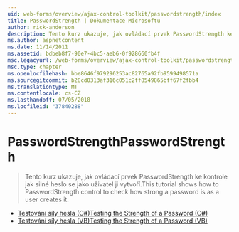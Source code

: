 ```yaml
---
uid: web-forms/overview/ajax-control-toolkit/passwordstrength/index
title: PasswordStrength | Dokumentace Microsoftu
author: rick-anderson
description: Tento kurz ukazuje, jak ovládací prvek PasswordStrength ke kontrole jak silné heslo se jako uživatel ji vytvoří.
ms.author: aspnetcontent
ms.date: 11/14/2011
ms.assetid: bdbeb8f7-90e7-4bc5-aeb6-0f928660fb4f
msc.legacyurl: /web-forms/overview/ajax-control-toolkit/passwordstrength
msc.type: chapter
ms.openlocfilehash: bbe8646f979296253ac82765a92fb9599498571a
ms.sourcegitcommit: b28cd0313af316c051c2ff8549865bff67f2fbb4
ms.translationtype: MT
ms.contentlocale: cs-CZ
ms.lasthandoff: 07/05/2018
ms.locfileid: "37840288"
---
```

<a name="passwordstrength"></a><span data-ttu-id="8ffd1-103">PasswordStrength</span><span class="sxs-lookup"><span data-stu-id="8ffd1-103">PasswordStrength</span></span>
====================
> <span data-ttu-id="8ffd1-104">Tento kurz ukazuje, jak ovládací prvek PasswordStrength ke kontrole jak silné heslo se jako uživatel ji vytvoří.</span><span class="sxs-lookup"><span data-stu-id="8ffd1-104">This tutorial shows how to PasswordStrength control to check how strong a password is as a user creates it.</span></span>


- [<span data-ttu-id="8ffd1-105">Testování síly hesla (C#)</span><span class="sxs-lookup"><span data-stu-id="8ffd1-105">Testing the Strength of a Password (C#)</span></span>](testing-the-strength-of-a-password-cs.md)
- [<span data-ttu-id="8ffd1-106">Testování síly hesla (VB)</span><span class="sxs-lookup"><span data-stu-id="8ffd1-106">Testing the Strength of a Password (VB)</span></span>](testing-the-strength-of-a-password-vb.md)
